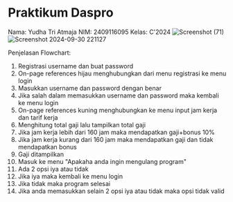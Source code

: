 # Praktikum Daspro
Nama: Yudha Tri Atmaja 
NIM: 2409116095
Kelas: C'2024
![Screenshot (71)](https://github.com/user-attachments/assets/7e08cfe3-172f-4dfa-93a0-c535d31c4c32)
![Screenshot 2024-09-30 221127](https://github.com/user-attachments/assets/b82ecbbd-f386-47d5-a558-b6186acdadbc)

Penjelasan Flowchart:
1) Registrasi username dan buat password
2) On-page references hijau menghubungkan dari menu registrasi ke menu login
3) Masukkan username dan password dengan benar
4) Jika salah dalam memasukkan username dan password maka kembali ke menu login
5) On-page references kuning menghubungkan ke menu input jam kerja dan tarif kerja
6) Menghitung total gaji lalu tampilkan total gaji
7) Jika jam kerja lebih dari 160 jam maka mendapatkan gaji+bonus 10%
8) Jika jam kerja kurang dari 160 jam maka mendapatkan gaji dan tidak mendapatkan bonus
9) Gaji ditampilkan
10) Masuk ke menu "Apakaha anda ingin mengulang program" 
11) Ada 2 opsi iya atau tidak
12) Jika iya maka kembali ke menu login
13) Jika tidak maka program selesai
14) Jika anda memasukkan selain 2 opsi iya atau tidak maka opsi tidak valid

